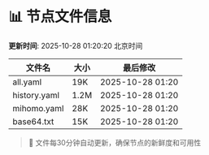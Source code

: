 # 📊 节点文件信息

**更新时间**: 2025-10-28 01:20:20 北京时间

| 文件名 | 大小 | 最后修改 |
|--------|------|----------|
| all.yaml | 19K | 2025-10-28 01:20 |
| history.yaml | 1.2M | 2025-10-28 01:20 |
| mihomo.yaml | 28K | 2025-10-28 01:20 |
| base64.txt | 15K | 2025-10-28 01:20 |

> 🔄 文件每30分钟自动更新，确保节点的新鲜度和可用性

